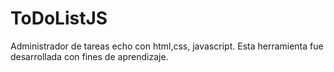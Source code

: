 # ToDoListJS

Administrador de tareas echo con html,css, javascript. Esta herramienta fue desarrollada con fines de aprendizaje.
